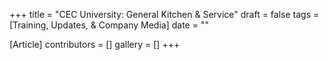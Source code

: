 +++
title = "CEC University: General Kitchen & Service"
draft = false
tags = [Training, Updates, & Company Media]
date = ""

[Article]
contributors = []
gallery = []
+++